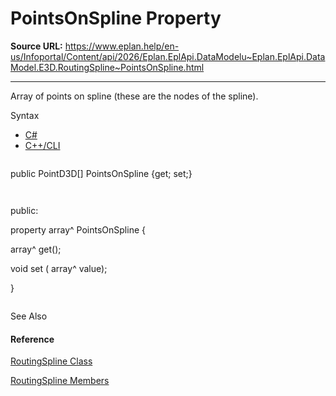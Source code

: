 # PointsOnSpline Property

**Source URL:** https://www.eplan.help/en-us/Infoportal/Content/api/2026/Eplan.EplApi.DataModelu~Eplan.EplApi.DataModel.E3D.RoutingSpline~PointsOnSpline.html

---

Array of points on spline (these are the nodes of the spline).

Syntax

- [C#](#i-syntax-CS)
- [C++/CLI](#i-syntax-CPP2005)

```
```
public PointD3D[] PointsOnSpline {get; set;}
```
```

```
```
public:
property array<PointD3D>^ PointsOnSpline {
   array<PointD3D>^ get();
   void set (    array<PointD3D>^ value);
}
```
```



See Also

#### Reference

[RoutingSpline Class](Eplan.EplApi.DataModelu~Eplan.EplApi.DataModel.E3D.RoutingSpline.html)
  
[RoutingSpline Members](Eplan.EplApi.DataModelu~Eplan.EplApi.DataModel.E3D.RoutingSpline_members.html)